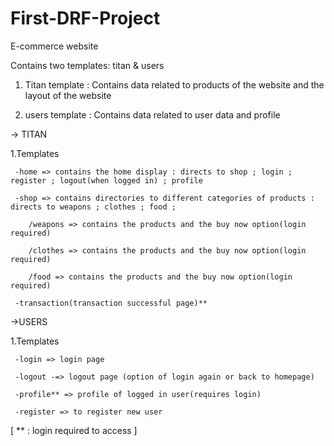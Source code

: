 # First-DRF-Project
E-commerce website

Contains two templates: titan & users

1. Titan template : Contains data related to products of the website and the layout of the website
 
2. users template : Contains data related to user data and profile

-> TITAN 

   1.Templates

     -home => contains the home display : directs to shop ; login ; register ; logout(when logged in) ; profile

     -shop => contains directories to different categories of products : directs to weapons ; clothes ; food ;

        /weapons => contains the products and the buy now option(login required)

        /clothes => contains the products and the buy now option(login required)

        /food => contains the products and the buy now option(login required)

     -transaction(transaction successful page)**

        
->USERS

   1.Templates

     -login => login page

     -logout -=> logout page (option of login again or back to homepage)

     -profile** => profile of logged in user(requires login)
     
     -register => to register new user
      
      
[  ** : login required to access ]




